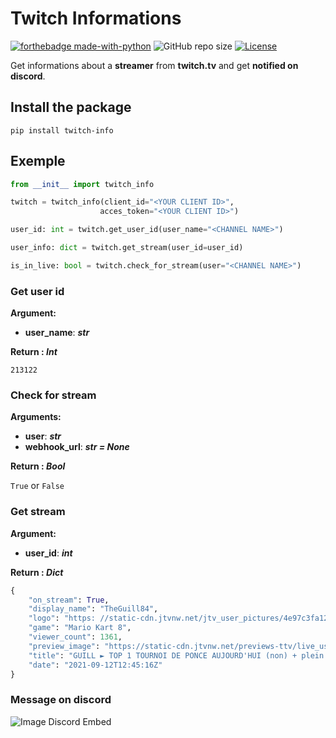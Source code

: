 # Twitch Informations

[![forthebadge made-with-python](http://ForTheBadge.com/images/badges/made-with-python.svg)](https://www.python.org/)
![GitHub repo size](https://img.shields.io/github/repo-size/feytus/twitch-info?style=for-the-badge&logo=appveyor)
[![License](https://img.shields.io/github/license/feytus/twitch-info?style=for-the-badge)](https://github.com/feytus/twitch-info/blob/master/LICENSE)

Get informations about a **streamer** from **twitch.tv** and get **notified on discord**.

## Install the package

``pip install twitch-info``

## Exemple

```python
from __init__ import twitch_info

twitch = twitch_info(client_id="<YOUR CLIENT ID>", 
                    acces_token="<YOUR CLIENT ID>")

user_id: int = twitch.get_user_id(user_name="<CHANNEL NAME>")

user_info: dict = twitch.get_stream(user_id=user_id)

is_in_live: bool = twitch.check_for_stream(user="<CHANNEL NAME>")
```

### Get user id

**Argument:**

- **user_name**: ***str***

**Return : *Int***

``213122``

### Check for stream

**Arguments:**

- **user**: ***str***
- **webhook_url**: ***str = None***

**Return : *Bool***

``True`` or ``False``

### Get stream

**Argument:**

- **user_id**: ***int***

**Return : *Dict***

```python
{
    "on_stream": True,
    "display_name": "TheGuill84",
    "logo": "https: //static-cdn.jtvnw.net/jtv_user_pictures/4e97c3fa121d46d3-profile_image-300x300.png",
    "game": "Mario Kart 8",
    "viewer_count": 1361,
    "preview_image": "https://static-cdn.jtvnw.net/previews-ttv/live_user_theguill84-640x360.jpg",
    "title": "GUILL ► TOP 1 TOURNOI DE PONCE AUJOURD'HUI (non) + plein d'UHC ! - !planning !subgoal !scenario",
    "date": "2021-09-12T12:45:16Z"
}
```

### Message on discord

![Image Discord Embed](https://i.imgur.com/Kd6Spvj.png)
